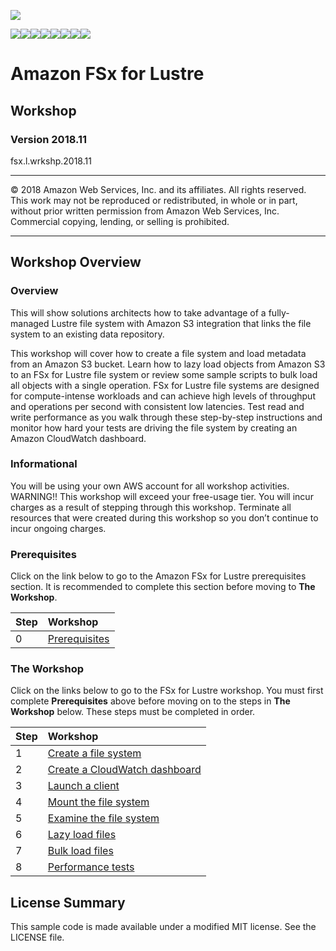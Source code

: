 
![](https://s3.amazonaws.com/aws-us-east-1/tutorial/AWS_logo_PMS_300x180.png)

![](https://s3.amazonaws.com/aws-us-east-1/tutorial/100x100_benefit_available.png)![](https://s3.amazonaws.com/aws-us-east-1/tutorial/100x100_benefit_ingergration.png)![](https://s3.amazonaws.com/aws-us-east-1/tutorial/100x100_benefit_ecryption-lock.png)![](https://s3.amazonaws.com/aws-us-east-1/tutorial/100x100_benefit_fully-managed.png)![](https://s3.amazonaws.com/aws-us-east-1/tutorial/100x100_benefit_lowcost-affordable.png)![](https://s3.amazonaws.com/aws-us-east-1/tutorial/100x100_benefit_performance.png)![](https://s3.amazonaws.com/aws-us-east-1/tutorial/100x100_benefit_scalable.png)![](https://s3.amazonaws.com/aws-us-east-1/tutorial/100x100_benefit_storage.png)


# **Amazon FSx for Lustre**

## Workshop

### Version 2018.11

fsx.l.wrkshp.2018.11

---

© 2018 Amazon Web Services, Inc. and its affiliates. All rights reserved. This work may not be  reproduced or redistributed, in whole or in part, without prior written permission from Amazon Web Services, Inc. Commercial copying, lending, or selling is prohibited.

---

## Workshop Overview

### Overview

This will show solutions architects how to take advantage of a fully-managed Lustre file system with Amazon S3 integration that links the file system to an existing data repository.

This workshop will cover how to create a file system and load metadata from an Amazon S3 bucket. Learn how to lazy load objects from Amazon S3 to an FSx for Lustre file system or review some sample scripts to bulk load all objects with a single operation.  FSx for Lustre file systems are designed for compute-intense workloads and can achieve high levels of throughput and operations per second with consistent low latencies. Test read and write performance as you walk through these step-by-step instructions and monitor how hard your tests are driving the file system by creating an Amazon CloudWatch dashboard.

### Informational

You will be using your own AWS account for all workshop activities.
WARNING!! This workshop will exceed your free-usage tier. You will incur charges as a result of stepping through this workshop. Terminate all resources that were created during this workshop so you don’t continue to incur ongoing charges.

### Prerequisites

Click on the link below to go to the Amazon FSx for Lustre prerequisites section. It is recommended to complete this section before moving to **The Workshop**.

| Step | Workshop |
| :--- | :---
| 0 | [Prerequisites](workshop/0-prerequisites) |

### The Workshop

Click on the links below to go to the FSx for Lustre workshop. You must first complete **Prerequisites** above before moving on to the steps in **The Workshop** below. These steps must be completed in order.


| Step | Workshop |
| :--- | :---
| 1 | [Create a file system](workshop/1-create-file-system) |
| 2 | [Create a CloudWatch dashboard](workshop/2-create-dashboard) |
| 3 | [Launch a client](workshop/3-launch-client) |
| 4 | [Mount the file system](workshop/4-mount-file-system) |
| 5 | [Examine the file system](workshop/5-examine-file-system) |
| 6 | [Lazy load files](workshop/6-lazy-load) |
| 7 | [Bulk load files](workshop/7-bulk-load) |
| 8 | [Performance tests](workshop/8-performance-tests) |



## License Summary

This sample code is made available under a modified MIT license. See the LICENSE file.
